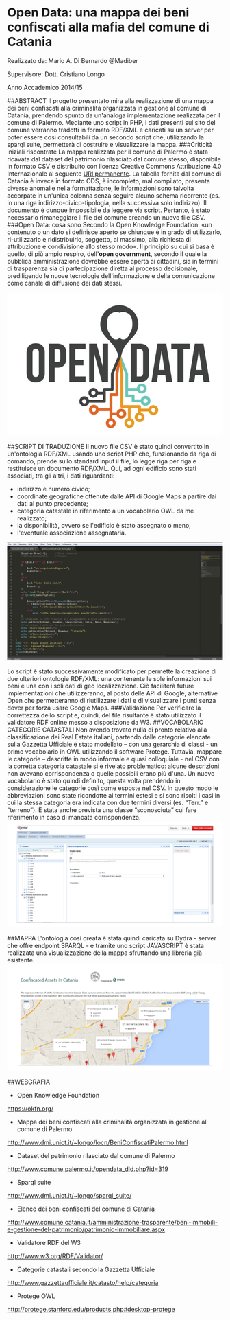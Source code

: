 # Open Data: una mappa dei beni confiscati alla mafia del comune di Catania

Realizzato da: Mario A. Di Bernardo @Madiber

Supervisore: Dott. Cristiano Longo

Anno Accademico 2014/15

##ABSTRACT
Il progetto presentato mira alla realizzazione di una mappa dei beni confiscati alla criminalità organizzata in gestione al comune di Catania, prendendo spunto da un'analoga implementazione realizzata per il comune di Palermo.
Mediante uno script in PHP, i dati presenti sul sito del comune verranno tradotti in formato RDF/XML e caricati su un server per poter essere così consultabili da un secondo script che, utilizzando la sparql suite, permetterà di costruire e visualizzare la mappa. 
###Criticità iniziali riscontrate
La mappa realizzata per il comune di Palermo è stata ricavata dal dataset del patrimonio rilasciato dal comune stesso, disponibile in formato CSV e distribuito con licenza Creative Commons Attribuzione 4.0 Internazionale al seguente [URI permanente](http://www.comune.palermo.it/opendata_dld.php?id=319).
La tabella fornita dal comune di Catania è invece in formato ODS, è incompleto, mal compilato, presenta diverse anomalie nella formattazione, le informazioni sono talvolta accorpate in un'unica colonna senza seguire alcuno schema ricorrente (es. in una riga indirizzo-civico-tipologia, nella successiva solo indirizzo). Il documento è dunque impossibile da leggere via script. Pertanto, è stato necessario rimaneggiare il file del comune creando un nuovo file CSV.
###Open Data: cosa sono
Secondo la Open Knowledge Foundation:
«un contenuto o un dato si definisce aperto se chiunque è in grado di utilizzarlo, ri-utilizzarlo e ridistribuirlo, soggetto, al massimo, alla richiesta di attribuzione e condivisione allo stesso modo».
Il principio su cui si basa è quello, di più ampio respiro, dell'**open government**, secondo il quale la pubblica amministrazione dovrebbe essere aperta ai cittadini, sia in termini di trasparenza sia di partecipazione diretta al processo decisionale, prediligendo le nuove tecnologie dell'informazione e della comunicazione come canale di diffusione dei dati stessi.

![logo](https://github.com/Madiber/beni_confiscati_catania/blob/master/img/open_data.png)

##SCRIPT DI TRADUZIONE
Il nuovo file CSV è stato quindi convertito in un'ontologia RDF/XML usando uno script PHP che, funzionando da riga di comando, prende sullo standard input il file, lo legge riga per riga e restituisce un documento RDF/XML. Qui, ad ogni edificio sono stati associati, tra gli altri, i dati riguardanti:

 - indirizzo e numero civico;
 - coordinate geografiche ottenute dalle API di Google Maps a partire dai dati al punto precedente;
 - categoria catastale in riferimento a un vocabolario OWL da me realizzato;
 - la disponibilità, ovvero se l'edificio è stato assegnato o meno;
 - l'eventuale associazione assegnataria.

![screen](https://github.com/Madiber/beni_confiscati_catania/blob/master/img/screen.png)

Lo script è stato successivamente modificato per permette la creazione di due ulteriori ontologie RDF/XML: una contenente le sole informazioni sui beni e una con i soli dati di geo localizzazione. Ciò faciliterà future implementazioni che utilizzeranno, al posto delle API di Google, alternative Open che permetteranno di riutilizzare i dati e di visualizzare i punti senza dover per forza usare Google Maps.
###Validazione
Per verificare la correttezza dello script e, quindi, del file risultante è stato utilizzato il validatore RDF online messo a disposizione da W3.
##VOCABOLARIO CATEGORIE CATASTALI
Non avendo trovato nulla di pronto relativo alla classificazione dei Real Estate italiani, partendo dalle categorie elencate sulla Gazzetta Ufficiale è stato modellato – con una gerarchia di classi - un primo vocabolario in OWL utilizzando il software Protege.
Tuttavia, mappare le categorie – descritte in modo informale e quasi colloquiale - nel CSV con la corretta categoria catastale si è rivelato problematico: alcune descrizioni non avevano corrispondenza o quelle possibili erano più d'una. Un nuovo vocabolario è stato quindi definito, questa volta prendendo in considerazione le categorie così come esposte nel CSV. In questo modo le abbreviazioni sono state ricondotte ai termini estesi e si sono risolti i casi in cui la stessa categoria era indicata con due termini diversi (es. “Terr.” e “terreno”). È stata anche prevista una classe “sconosciuta” cui fare riferimento in caso di mancata corrispondenza.
![protege](https://github.com/Madiber/beni_confiscati_catania/blob/master/img/protege.png)

##MAPPA
L'ontologia così creata è stata quindi caricata su Dydra - server che offre endpoint SPARQL - e tramite uno script JAVASCRIPT è stata realizzata una visualizzazione della mappa sfruttando una libreria già esistente.
![logo](https://github.com/Madiber/beni_confiscati_catania/blob/master/img/mappa.png)

##WEBGRAFIA
- Open Knowledge Foundation

https://okfn.org/
- Mappa dei beni confiscati alla criminalità organizzata in gestione al comune di Palermo

http://www.dmi.unict.it/~longo/locn/BeniConfiscatiPalermo.html
- Dataset del patrimonio rilasciato dal comune di Palermo

http://www.comune.palermo.it/opendata_dld.php?id=319
- Sparql suite

http://www.dmi.unict.it/~longo/sparql_suite/
- Elenco dei beni confiscati del comune di Catania

http://www.comune.catania.it/amministrazione-trasparente/beni-immobili-e-gestione-del-patrimonio/patrimonio-immobiliare.aspx
- Validatore RDF del W3

http://www.w3.org/RDF/Validator/
- Categorie catastali secondo la Gazzetta Ufficiale

http://www.gazzettaufficiale.it/catasto/help/categoria
- Protege OWL

http://protege.stanford.edu/products.php#desktop-protege
